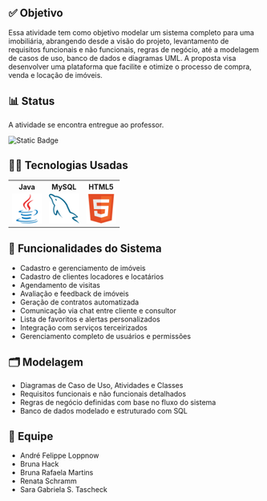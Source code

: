 ## ✅ Objetivo
Essa atividade tem como objetivo modelar um sistema completo para uma imobiliária, abrangendo desde a visão do projeto, levantamento de requisitos funcionais e não funcionais, regras de negócio, até a modelagem de casos de uso, banco de dados e diagramas UML. A proposta visa desenvolver uma plataforma que facilite e otimize o processo de compra, venda e locação de imóveis.

## 📊 Status
A atividade se encontra entregue ao professor. 

![Static Badge](https://img.shields.io/badge/STATUS_DO_PROJETO-CONCLU%C3%8DDO-YELLOW?)

## 👨‍💻 Tecnologias Usadas

<div align="center" text-aling="center">
    <table>
        <tr>
            <th style="text-aling: center;">Java</th>
            <th style="text-aling: center;">MySQL</th>
            <th style="text-aling: center;">HTML5</th>
        </tr>
        <tr aling="center">
            <td>
                <img src="https://raw.githubusercontent.com/devicons/devicon/master/icons/java/java-original.svg" width="60" alt="Java">
            </td>
            <td>
                 <img src="https://raw.githubusercontent.com/devicons/devicon/master/icons/mysql/mysql-original.svg" width="60" alt="MySQL">
            </td>
            <td>
                 <img src="https://raw.githubusercontent.com/devicons/devicon/master/icons/html5/html5-original.svg" width="60" alt="HTML5">
            </td>
        </tr>
    </table>
</div>

## 🧠 Funcionalidades do Sistema
- Cadastro e gerenciamento de imóveis
- Cadastro de clientes locadores e locatários
- Agendamento de visitas
- Avaliação e feedback de imóveis
- Geração de contratos automatizada
- Comunicação via chat entre cliente e consultor
- Lista de favoritos e alertas personalizados
- Integração com serviços terceirizados
- Gerenciamento completo de usuários e permissões

## 🗂️ Modelagem
- Diagramas de Caso de Uso, Atividades e Classes
- Requisitos funcionais e não funcionais detalhados
- Regras de negócio definidas com base no fluxo do sistema
- Banco de dados modelado e estruturado com SQL

## 🎎 Equipe
- André Felippe Loppnow
- Bruna Hack
- Bruna Rafaela Martins
- Renata Schramm
- Sara Gabriela S. Tascheck

